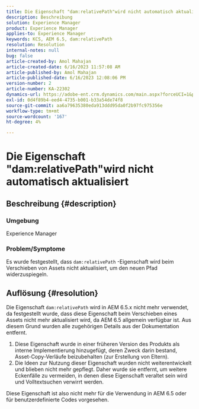 ```yaml
---
title: Die Eigenschaft "dam:relativePath"wird nicht automatisch aktualisiert
description: Beschreibung
solution: Experience Manager
product: Experience Manager
applies-to: Experience Manager
keywords: KCS, AEM 6.5, dam:relativePath
resolution: Resolution
internal-notes: null
bug: false
article-created-by: Amol Mahajan
article-created-date: 6/16/2023 11:57:08 AM
article-published-by: Amol Mahajan
article-published-date: 6/16/2023 12:08:06 PM
version-number: 2
article-number: KA-22302
dynamics-url: https://adobe-ent.crm.dynamics.com/main.aspx?forceUCI=1&pagetype=entityrecord&etn=knowledgearticle&id=71837fe5-3c0c-ee11-8f6e-6045bd006704
exl-id: 0d4f89b4-eed4-4735-b001-b33a54de74f8
source-git-commit: aa6a79635380eda913ddd95da0f2b97fc975356e
workflow-type: tm+mt
source-wordcount: '167'
ht-degree: 4%

---
```


# Die Eigenschaft &quot;dam:relativePath&quot;wird nicht automatisch aktualisiert

## Beschreibung {#description}


### <b>Umgebung</b>

Experience Manager



### <b>Problem/Symptome</b>

Es wurde festgestellt, dass `dam:relativePath` -Eigenschaft wird beim Verschieben von Assets nicht aktualisiert, um den neuen Pfad widerzuspiegeln.


## Auflösung {#resolution}


Die Eigenschaft `dam:relativePath` wird in AEM 6.5.x nicht mehr verwendet, da festgestellt wurde, dass diese Eigenschaft beim Verschieben eines Assets nicht mehr aktualisiert wird, da AEM 6.5 allgemein verfügbar ist. Aus diesem Grund wurden alle zugehörigen Details aus der Dokumentation entfernt.



1. Diese Eigenschaft wurde in einer früheren Version des Produkts als interne Implementierung hinzugefügt, deren Zweck darin bestand, Asset-Copy-Verläufe beizubehalten (zur Erstellung von Eltern).
2. Die Ideen zur Nutzung dieser Eigenschaft wurden nicht weiterentwickelt und blieben nicht mehr gepflegt. Daher wurde sie entfernt, um weitere Eckenfälle zu vermeiden, in denen diese Eigenschaft veraltet sein wird und Volltextsuchen verwirrt werden.


Diese Eigenschaft ist also nicht mehr für die Verwendung in AEM 6.5 oder für benutzerdefinierte Codes vorgesehen.
